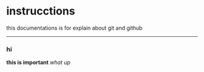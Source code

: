 # instrucctions

this documentations is for explain about git and github

---

### hi

**this is important**
*what up*

